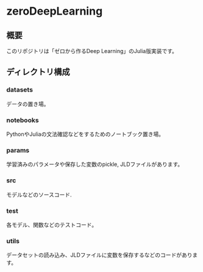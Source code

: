 # zeroDeepLearning
## 概要
このリポジトリは「ゼロから作るDeep Learning」のJulia版実装です。  

## ディレクトリ構成
### datasets
データの置き場。

### notebooks
PythonやJuliaの文法確認などをするためのノートブック置き場。

### params
学習済みのパラメータや保存した変数のpickle, JLDファイルがあります。

### src
モデルなどのソースコード.


### test
各モデル、関数などのテストコード。

### utils
データセットの読み込み、JLDファイルに変数を保存するなどのコードがあります。


